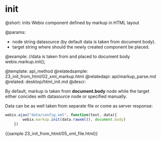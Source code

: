 init
=============

@short: inits Webix component defined by markup in HTML layout
	

@params:
- node	string	 datasource (by default data is taken from document body).
- target	string	where should the newly created component be placed. 

@example:
//data is taken from and placed to document body
webix.markup.init();

@template:	api_method
@relatedsample:
	23_init_from_html/02_xml_markup.html
@relatedapi:
	api/markup_parse.md
@related:
	desktop/html_init.md
@descr:

By default, markup is taken from **document.body** node while the target either concides with datasource node or specified manually.

Data can be as well taken from separate file or come as server response:

~~~js
webix.ajax("data/config.xml", function(text, data){
		webix.markup.init(data.rawxml(), document.body)
	})
~~~

{{sample 23_init_from_html/05_xml_file.html}}



